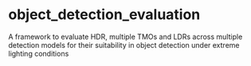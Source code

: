 # object_detection_evaluation
A framework to evaluate HDR, multiple TMOs and LDRs across multiple detection models for their suitability in object detection under extreme lighting conditions
